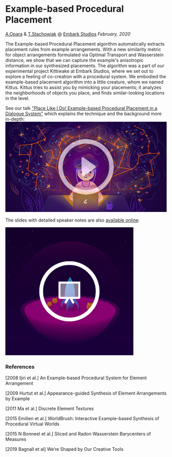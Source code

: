 # Example-based Procedural Placement
[A.Opara](https://www.anastasiaopara.com/) & [T.Stachowiak](http://h3.gd/) @ [Embark Studios](https://www.embark-studios.com/) _February, 2020_



The Example-based Procedural Placement algorithm automatically extracts placement rules from example arrangements. With a new similarity metric for object arrangements formulated via Optimal Transport and Wasserstein distance, we show that we can capture the example's anisotropic information in our synthesized placements. The algorithm was a part of our experimental project Kittiwake at Embark Studios, where we set out to explore a feeling of co-creation with a procedural system. We embodied the example-based placement algorithm into a little creature, whom we named Kittus. Kittus tries to assist you by mimicking your placements; it analyzes the neighborhoods of objects you place, and finds similar-looking locations in the level. 

See our talk ["Place Like I Do! Example-based Procedural Placement in a Dialogue System"](https://youtu.be/yED9t2tImog) which explains the technique and the background more in-depth: 
[![IMAGE ALT TEXT](imgs/play.jpg)](https://youtu.be/yED9t2tImog "Example-based Procedural Placement")

The slides with detailed speaker notes are also [available online](https://docs.google.com/presentation/d/1jahAbfpoC5T78JBZuWZSGHk_JO_22R3F8F8wkmAkXEs/edit?usp=sharing):

[<img src="imgs/slides.jpg" width="400" height="400">](https://docs.google.com/presentation/d/1jahAbfpoC5T78JBZuWZSGHk_JO_22R3F8F8wkmAkXEs/edit?usp=sharing)


### References
[2008 Ijiri et al.] An Example-based Procedural System for Element Arrangement

[2009 Hurtut et al.] Appearance-guided Synthesis of Element Arrangements by Example

[2011 Ma et al.] Discrete Element Textures

[2015 Emilien et al.] WorldBrush: Interactive Example-based Synthesis of Procedural Virtual Worlds

[2015 N Bonneel et al.] Sliced and Radon Wasserstein Barycenters of Measures

[2019 Bagnall et al] We’re Shaped by Our Creative Tools
